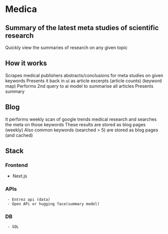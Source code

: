 # Medica

## Summary of the latest meta studies of scientific research

Quickly view the summaries of research on any given topic

## How it works

Scrapes medical publishers abstracts/conclusions for meta studies on given keywords
Presents it back in ui as article excerpts (article counts) (keyword map)
Performs 2nd query to ai model to summarise all articles
Presents summary

## Blog

It performs weekly scan of google trends medical research and searches the meta on those keywords
These results are stored as blog pages (weekly)
Also common keywords (searched > 5) are stored as blog pages (and cached)

## Stack

### Frontend

- Next.js

### APIs

     - Entrez api (data)
     - Open APi or hugging face(summary model)

### DB

     - SQL
